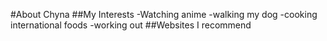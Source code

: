 #About Chyna
##My Interests
-Watching anime
-walking my dog
-cooking international foods 
-working out 
##Websites I recommend
